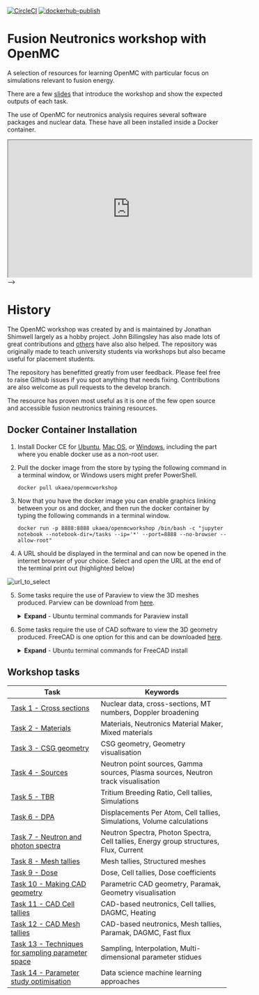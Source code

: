 
[![CircleCI](https://circleci.com/gh/ukaea/openmc_workshop.svg?style=svg)](https://circleci.com/gh/ukaea/openmc_workshop)
[![dockerhub-publish](https://github.com/ukaea/openmc_workshop/workflows/dockerhub-publish/badge.svg)](https://github.com/ukaea/openmc_workshop/actions?query=workflow%3Adockerhub-publish)


# Fusion Neutronics workshop with OpenMC
A selection of resources for learning OpenMC with particular focus on
simulations relevant to fusion energy.

There are a few 
[slides](https://slides.com/openmc_workshop/neutronics_workshop) that introduce
the workshop and show the expected outputs of each task.

The use of OpenMC for neutronics analysis requires several software packages
and nuclear data. These have all been installed inside a Docker container.

<!-- <p align="center"><a href="https://youtu.be/gcZo7ZPtPr8" target="_blank"><img src="https://user-images.githubusercontent.com/8583900/101077155-54def400-359c-11eb-9d48-e0ace62aea40.png" height="400" /></a></p> -->

<iframe width="560" height="315" src="https://www.youtube.com/embed/gcZo7ZPtPr8">

<!-- <iframe width="560" height="315" src="https://www.youtube.com/embed/gcZo7ZPtPr8" frameborder="0" allow="accelerometer; autoplay; clipboard-write; encrypted-media; gyroscope; picture-in-picture" allowfullscreen></iframe> -->

# History

The OpenMC workshop was created by and is maintained by Jonathan Shimwell
largely as a hobby project. John Billingsley has also made lots of great
contributions and
[others](https://github.com/ukaea/openmc_workshop/graphs/contributors) have
also also helped. The repository was originally made to teach university
students via workshops but also became useful for placement students.

The repository has benefitted greatly from user feedback. Please feel free to
raise Github issues if you spot anything that needs fixing. Contributions are
also welcome as pull requests to the develop branch. 

The resource has proven most useful as it is one of the few open source and
accessible fusion neutronics training resources.

## Docker Container Installation

1. Install Docker CE for
[Ubuntu](https://docs.docker.com/install/linux/docker-ce/ubuntu/),
[Mac OS](https://store.docker.com/editions/community/docker-ce-desktop-mac), or
[Windows](https://hub.docker.com/editions/community/docker-ce-desktop-windows),
including the part where you enable docker use as a non-root user.

2. Pull the docker image from the store by typing the following command in a
terminal window, or Windows users might prefer PowerShell.

    ```docker pull ukaea/openmcworkshop```

3. Now that you have the docker image you can enable graphics linking between
your os and docker, and then run the docker container by typing the following
commands in a terminal window.

    ```docker run -p 8888:8888 ukaea/openmcworkshop /bin/bash -c "jupyter notebook --notebook-dir=/tasks --ip='*' --port=8888 --no-browser --allow-root"```

4. A URL should be displayed in the terminal and can now be opened in the
internet browser of your choice. Select and open the URL at the end of the terminal print out (highlighted below)

![url_to_select](https://user-images.githubusercontent.com/8583900/103912503-4a65cc00-50ff-11eb-87db-ebe26a313fd6.png)

5. Some tasks require the use of Paraview to view the 3D meshes produced.
Parview can be download from [here](https://www.paraview.org/download/).
    <details>
      <summary><b>Expand</b> - Ubuntu terminal commands for Paraview install</summary>
        <pre><code class="language-html">
        sudo apt update && sudo apt-get install paraview
        </code></pre>
    </details>

6. Some tasks require the use of CAD software to view the 3D geometry produced.
FreeCAD is one option for this and can be downloaded [here](https://www.freecadweb.org/downloads.php).
    <details>
        <summary><b>Expand</b> - Ubuntu terminal commands for FreeCAD install</summary>
            <pre><code class="language-html">
            sudo apt update && sudo apt-get install freecad
            </code></pre>
    </details>

## Workshop tasks

| **Task**                                            | **Keywords**                                                                                               |
|-----------------------------------------------------|------------------------------------------------------------------------------------------------------------|
| [Task 1 - Cross sections](https://github.com/ukaea/openmc_workshop/tree/main/tasks/task_01_cross_sections)                   | Nuclear data, cross-sections, MT numbers, Doppler broadening                                               |
| [Task 2 - Materials](https://github.com/ukaea/openmc_workshop/tree/main/tasks/task_02_making_materials)             | Materials, Neutronics Material Maker, Mixed materials                                                      |
| [Task 3 - CSG geometry](https://github.com/ukaea/openmc_workshop/tree/main/tasks/task_03_making_CSG_geometry)    | CSG geometry, Geometry visualisation                                                                       |
| [Task 4 - Sources](https://github.com/ukaea/openmc_workshop/tree/main/tasks/task_04_make_sources)                   | Neutron point sources, Gamma sources, Plasma sources, Neutron track visualisation                            |
| [Task 5 - TBR](https://github.com/ukaea/openmc_workshop/tree/main/tasks/task_05_CSG_cell_tally_TBR)                                      | Tritium Breeding Ratio, Cell tallies, Simulations                                                                             |
| [Task 6 - DPA](https://github.com/ukaea/openmc_workshop/tree/main/tasks/task_06_CSG_cell_tally_DPA)                                      | Displacements Per Atom, Cell tallies, Simulations, Volume calculations                                                        |
| [Task 7 - Neutron and photon spectra](https://github.com/ukaea/openmc_workshop/tree/main/tasks/task_07_CSG_cell_tally_spectra)   | Neutron Spectra, Photon Spectra, Cell tallies, Energy group structures, Flux, Current                            |
| [Task 8 - Mesh tallies](https://github.com/ukaea/openmc_workshop/tree/main/tasks/task_08_CSG_mesh_tally)                             | Mesh tallies, Structured meshes                                                                           |
| [Task 9 - Dose](https://github.com/ukaea/openmc_workshop/tree/main/tasks/task_09_CSG_surface_tally_dose)                                     | Dose, Cell tallies, Dose coefficients                                                                                               |
| [Task 10 - Making CAD geometry](https://github.com/ukaea/openmc_workshop/tree/main/tasks/task_10_making_CAD_geometry)                     | Parametric CAD geometry, Paramak, Geometry visualisation                                                              |
| [Task 11 - CAD Cell tallies](https://github.com/ukaea/openmc_workshop/tree/main/tasks/task_11_CAD_mesh_tally_heat)               | CAD-based neutronics, Cell tallies, DAGMC, Heating                                                               |
| [Task 12 - CAD Mesh tallies](https://github.com/ukaea/openmc_workshop/tree/main/tasks/task_12_CAD_cell_tally_fast_flux)             | CAD-based neutronics, Mesh tallies, Paramak, DAGMC, Fast flux                                              |
| [Task 13 - Techniques for sampling parameter space](https://github.com/ukaea/openmc_workshop/tree/main/tasks/task_13_parameter_study_sampling) | Sampling, Interpolation, Multi-dimensional parameter stidues                                                                                    |
| [Task 14 - Parameter study optimisation](https://github.com/ukaea/openmc_workshop/tree/main/tasks/task_14_parameter_study_optimisation)            | Data science machine learning approaches                                                                                               |
